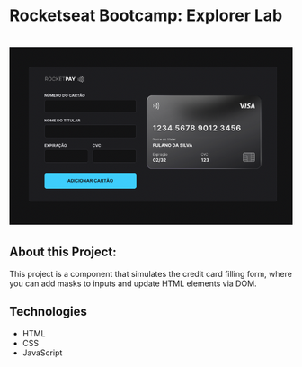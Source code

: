 # Rocketseat Bootcamp: Explorer Lab

<h1 align="center"> <img src="public/project.png"></h1>

## **About this Project**:

This project is a component that simulates the credit card filling form, where you can add masks to inputs and update HTML elements via DOM.

## **Technologies**

- HTML 
- CSS
- JavaScript